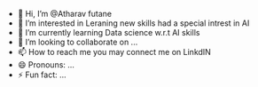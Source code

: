 - 👋 Hi, I’m @Atharav futane
- 👀 I’m interested in Leraning new skills had a special intrest in AI
- 🌱 I’m currently learning Data science w.r.t AI skills 
- 💞️ I’m looking to collaborate on ...
- 📫 How to reach me you may connect me on LinkdIN 
- 😄 Pronouns: ...
- ⚡ Fun fact: ...

<!---
409070349865/409070349865 is a ✨ special ✨ repository because its `README.md` (this file) appears on your GitHub profile.
You can click the Preview link to take a look at your changes.
--->
